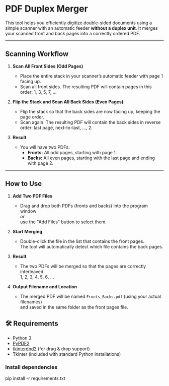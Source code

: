 # PDF Duplex Merger

This tool helps you efficiently digitize double-sided documents using a simple scanner with an automatic feeder **without a duplex unit**. It merges your scanned front and back pages into a correctly ordered PDF.

---

## Scanning Workflow

1. **Scan All Front Sides (Odd Pages)**
    - Place the entire stack in your scanner’s automatic feeder with page 1 facing up.
    - Scan all front sides. The resulting PDF will contain pages in this order: 1, 3, 5, 7, ...

2. **Flip the Stack and Scan All Back Sides (Even Pages)**
    - Flip the stack so that the back sides are now facing up, keeping the page order.
    - Scan again. The resulting PDF will contain the back sides in reverse order: last page, next-to-last, ..., 2.

3. **Result**
    - You will have two PDFs:
        - **Fronts:** All odd pages, starting with page 1.
        - **Backs:** All even pages, starting with the last page and ending with page 2.

---

## How to Use

1. **Add Two PDF Files**
    - Drag and drop both PDFs (fronts and backs) into the program window  
      *or*  
      use the "Add Files" button to select them.

2. **Start Merging**
    - Double-click the file in the list that contains the front pages.  
      The tool will automatically detect which file contains the back pages.

3. **Result**
    - The two PDFs will be merged so that the pages are correctly interleaved:  
      1, 2, 3, 4, 5, 6, ...

4. **Output Filename and Location**
    - The merged PDF will be named `Fronts_Backs.pdf` (using your actual filenames)  
      and saved in the same folder as the front pages file.


## 🛠 Requirements

- Python 3
- [PyPDF2](https://pypi.org/project/PyPDF2/)
- [tkinterdnd2](https://pypi.org/project/tkinterdnd2/) (for drag & drop support)
- Tkinter (included with standard Python installations)

### Install dependencies
pip install -r requirements.txt

